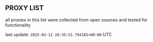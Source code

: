 ## PROXY LIST

all proxies in this list were collected from open sources and tested for functionality

last update: `2025-02-12 20:35:51.794185+00:00` UTC
